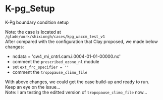 # K-pg_Setup
K-Pg boundary condition setup  

Note: the case is located at `/glade/work/shixiongh/cases/kpg_waccm_test_v1`  
After compared with the configuration that Clay proposed, we made below changes:
- ncdata = 'cw4_mi_cntrl.cam.i.0004-01-01-00000.nc' 
- comment the `prescribed_ozone_nl` module
- set `ext_frc_specifier = ''` 
- comment the `tropopause_climo_file` 

With above changes, we could get the case build-up and ready to run.  
Keep an eye on the issue...  
Note: I am testing the editted version of `tropopause_climo_file` now... 
